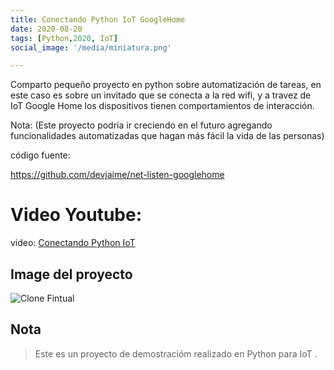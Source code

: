 ```yaml
---
title: Conectando Python IoT GoogleHome
date: 2020-08-20
tags: [Python,2020, IoT]
social_image: '/media/miniatura.png'

---
```

Comparto pequeño proyecto en python sobre automatización de tareas, en este caso es sobre un invitado que se conecta a la red wifi, y a travez de IoT Google Home los dispositivos tienen comportamientos de interacción.

Nota: (Este proyecto podría ir creciendo en el futuro agregando funcionalidades automatizadas que hagan más fácil la vida de las personas)

código fuente:

https://github.com/devjaime/net-listen-googlehome


# Video Youtube:

video: [Conectando Python IoT](https://www.youtube.com/watch?v=QJnm34z_Aw4&t=14s)


## Image del proyecto

![Clone Fintual](/media/miniatura.png)


## Nota

> Este es un proyecto de demostracióm realizado en Python para IoT .
